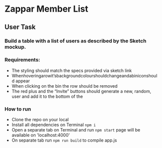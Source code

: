 # Zappar Member List

## User Task

### Build a table with a list of users as described by the Sketch mockup.

### Requirements:

- The styling should match the specs provided via sketch link
- Whenhoveringarowit’sbackgroundcolourshouldchangeandabiniconshould
  appear
- When clicking on the bin the row should be removed
- The red plus and the “Invite” buttons should generate a new, random, user and
  add it to the bottom of the

### How to run

- Clone the repo on your local
- Install all dependencies on Terminal `npm i`
- Open a separate tab on Terminal and run `npm start` page will be available on 'localhost:4000'
- On separate tab run `npm run build` to compile app.js
